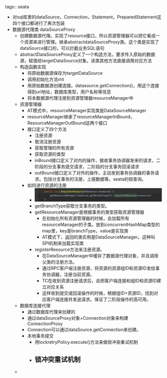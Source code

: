 tags:: seata

- 对sql库里的dataSource，Connection，Statement，PreparedStatement这四个接口都进行了再次包装
- 数据源代理类 dataSourceProxy
	- 创建数据源代理。实现了resource接口，所以资源管理器可以把它看成一个资源来进行管理。继承abstractdataSourceProxy类。这个类是实现了dataSource接口的，可以拦截业务SQL语句
	- abstractDataSourceProxy定义了一个构造方法，要求传入原始的数据源，赋值给targetDataSource对象。该类其他方法直接调用对应方法
	- 构造函数实现
		- 将原始数据源保存为targetDataSource
		- 调用初始化方法init
		- 用原始数据源创建连接。datasource.getConnection()，用这个连接得到url地址，数据库类型，用户名称等信息
		- 将本数据源代理注册到资源管理器resourceManager中
	- 资源管理器
		- AT模式中，resourceManager实现类是DataSourceManager
		- resourceManager继承了resourceManagerInBound，ResourceManagerOutBound这两个接口
		- 接口定义了四个方法
			- 注册资源
			- 取消注册资源
			- 获取管理的所有资源
			- 获取资源的类型
			- inBound接口定义了对内的操作，接收事务协调器发来的请求，二阶段的分支事务提交请求，二阶段的分支事务回滚请求
			- outBound接口定义了对外的操作，主动发到事务协调器的事务请求。包括分支事务的注册，上报数据等。seata的锁查询。
		- 如何进行资源的注册
			- ![image.png](../assets/image_1674109487392_0.png)
			- getBranchType获取分支事务的类型。
			- getResourceManager是根据事务的类型获取资源管理器
				- 在初始化所有资源管理器的时候，会加载所有resourceManager的子类。放到concurrentHashMap类型的map里，key是branchType，value是实现类
				- AT模式下，返回的类实例是DataSourceManager。这种叫SPI机制来加载实现类
			- registerResource方法来注册资源。
				- 在DataSourceManager中缓存了数据源代理对象，并且调用父类的注册方法。
				- 通过RPC客户端注册资源，将资源的资源组ID和资源ID发给事务协调器，注册当前资源。
				- TC在收到资源注册请求后，会把客户端连接和组ID和资源ID建立对应关系
				- 这样收到提交或回滚操作的时候，根据组ID+资源ID，找到对应客户端连接并发送请求。保证了二阶段操作的高可用。
	- 数据库连接代理
		- 通过数据库代理来创建的
		- 通过dataSourceProxy对象+Connection对象来构建ConnectionProxy
		- Connection可以通过dataSource.getConnection来创建。
		- 本地事务提交
			- 用lockretryPolicy.execute()方法来做锁冲突重试机制
			- 锁冲突重试机制
				-
	-